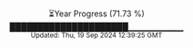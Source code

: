 <p align="center">
⏳Year Progress (71.73 %) <br>
█████████████████████▁▁▁▁▁▁▁▁▁ <br>
<sub>Updated: Thu, 19 Sep 2024 12:39:25 GMT</sub>
</p>

